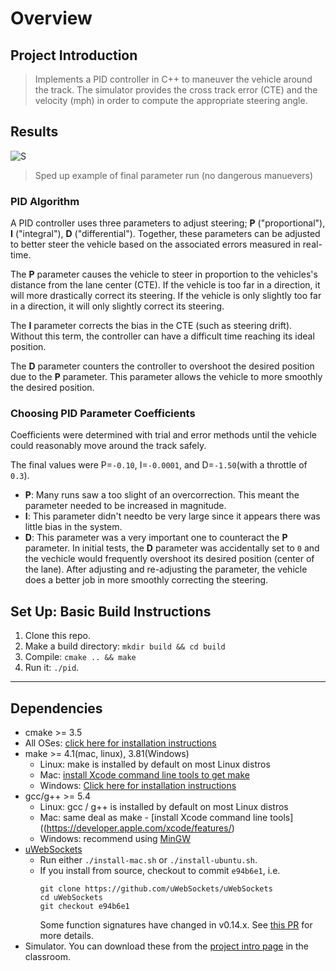 # Overview

## Project Introduction

> Implements a PID controller in C++ to maneuver the vehicle around the track. The simulator provides the cross track error (CTE) and the velocity (mph) in order to compute the appropriate steering angle.

## Results

![S](images/finalize_parameters_example_run.gif)
> Sped up example of final parameter run (no dangerous manuevers)

### PID Algorithm

A PID controller uses three parameters to adjust steering; **P** ("proportional"), **I** ("integral"), **D** ("differential"). Together, these parameters can be adjusted to better steer the vehicle based on the associated errors measured in real-time.

The **P** parameter causes the vehicle to steer in proportion to the vehicles's distance from the lane center (CTE). If the vehicle is too far in a direction, it will more drastically correct its steering. If the vehicle is only slightly too far in a direction, it will only slightly correct its steering.

The **I** parameter corrects the bias in the CTE (such as steering drift). Without this term, the controller can have a difficult time reaching its ideal position.

The **D** parameter counters the controller to overshoot the desired position due to the **P** parameter. This parameter allows the vehicle to more smoothly the desired position.

### Choosing PID Parameter Coefficients

Coefficients were determined with trial and error methods until the vehicle could reasonably move around the track safely.

The final values were P=`-0.10`, I=`-0.0001`, and D=`-1.50`(with a throttle of `0.3`).

* **P**: Many runs saw a too slight of an overcorrection. This meant the parameter needed to be increased in magnitude.
* **I**: This parameter didn't needto be very large since it appears there was little bias in the system.
* **D**: This parameter was a very important one to counteract the **P** parameter. In initial tests, the **D** parameter was accidentally set to `0` and the vechicle would frequently overshoot its desired position (center of the lane). After adjusting and re-adjusting the parameter, the vehicle does a better job in more smoothly correcting the steering.

## Set Up: Basic Build Instructions

1. Clone this repo.
2. Make a build directory: `mkdir build && cd build`
3. Compile: `cmake .. && make`
4. Run it: `./pid`. 

---------

## Dependencies

* cmake >= 3.5
 * All OSes: [click here for installation instructions](https://cmake.org/install/)
* make >= 4.1(mac, linux), 3.81(Windows)
  * Linux: make is installed by default on most Linux distros
  * Mac: [install Xcode command line tools to get make](https://developer.apple.com/xcode/features/)
  * Windows: [Click here for installation instructions](http://gnuwin32.sourceforge.net/packages/make.htm)
* gcc/g++ >= 5.4
  * Linux: gcc / g++ is installed by default on most Linux distros
  * Mac: same deal as make - [install Xcode command line tools]((https://developer.apple.com/xcode/features/)
  * Windows: recommend using [MinGW](http://www.mingw.org/)
* [uWebSockets](https://github.com/uWebSockets/uWebSockets)
  * Run either `./install-mac.sh` or `./install-ubuntu.sh`.
  * If you install from source, checkout to commit `e94b6e1`, i.e.
    ```
    git clone https://github.com/uWebSockets/uWebSockets 
    cd uWebSockets
    git checkout e94b6e1
    ```
    Some function signatures have changed in v0.14.x. See [this PR](https://github.com/udacity/CarND-MPC-Project/pull/3) for more details.
* Simulator. You can download these from the [project intro page](https://github.com/udacity/self-driving-car-sim/releases) in the classroom.